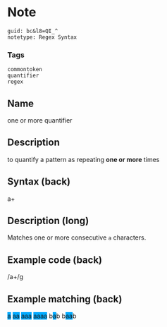 # Note
```
guid: bc&l8=QI_^
notetype: Regex Syntax
```

### Tags
```
commontoken
quantifier
regex
```

## Name
one or more quantifier

## Description
to quantify a pattern as repeating <b>one or more</b> times

## Syntax (back)
<div>
  <div>
    a+
  </div>
</div>

## Description (long)
Matches one or more consecutive `a` characters.

## Example code (back)
/a+/g

## Example matching (back)
<div>
  <span style="background-color: rgb(0, 170, 255);">a</span>
  <span style="background-color: rgb(0, 170, 255);">aa</span>
  <span style="background-color: rgb(0, 170, 255);">aaa</span>
  <span style="background-color: rgb(0, 170, 255);">aaaa</span>
  b<span style="background-color: rgb(0, 170, 255);">a</span>b
  b<span style="background-color: rgb(0, 170, 255);">aa</span>b
</div>

